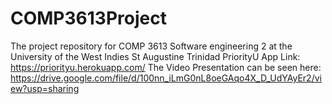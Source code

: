 # COMP3613Project
The project repository for COMP 3613 Software engineering 2 at the University of the West Indies St Augustine Trinidad
PriorityU App Link: https://priorityu.herokuapp.com/
The Video Presentation can be seen here: https://drive.google.com/file/d/100nn_iLmG0nL8oeGAqo4X_D_UdYAyEr2/view?usp=sharing

